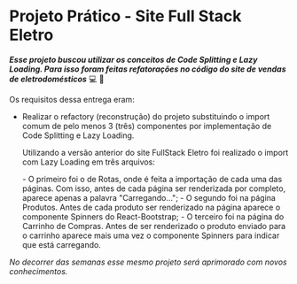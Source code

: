 # Projeto Prático - Site Full Stack Eletro


 
**_Esse projeto buscou utilizar os conceitos de Code Splitting e Lazy Loading. Para isso foram feitas refatorações no código do site de vendas de eletrodomésticos_** :computer: :rocket:


Os requisitos dessa entrega eram:

- Realizar o refactory (reconstrução) do projeto substituindo o import comum de pelo menos 3 (três) componentes por implementação de Code Splitting e Lazy Loading. 
    <p>Utilizando a versão anterior do site FullStack Eletro foi realizado o import com Lazy Loading em três arquivos:</p>
    - O primeiro foi o de Rotas, onde é feita a importação de cada uma das páginas. Com isso, antes de cada página ser renderizada por completo, aparece apenas a palavra "Carregando...";
    - O segundo foi na página Produtos. Antes de cada produto ser renderizado na página aparece o componente Spinners do React-Bootstrap;
    - O terceiro foi na página do Carrinho de Compras. Antes de ser renderizado o produto enviado para o carrinho aparece mais uma vez o componente Spinners para indicar que está carregando.



_No decorrer das semanas esse mesmo projeto será aprimorado com novos conhecimentos._
